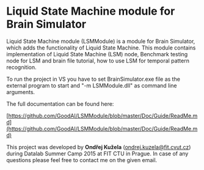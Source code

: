 # Liquid State Machine module for Brain Simulator
Liquid State Machine module (LSMModule) is a module for Brain Simulator, which adds the functionality of Liquid State Machine. This module contains implementation of Liquid State Machine (LSM) node, Benchmark testing node for LSM and brain file tutorial, how to use LSM for temporal pattern recognition.

To run the project in VS you have to set BrainSimulator.exe file as the external program to start and "-m LSMModule.dll" as command line arguments.

The full documentation can be found here:

[https://github.com/GoodAI/LSMModule/blob/master/Doc/Guide/ReadMe.md](https://github.com/GoodAI/LSMModule/blob/master/Doc/Guide/ReadMe.md)

This project was developed by **Ondřej Kužela** (ondrej.kuzela@fit.cvut.cz) during Datalab Summer Camp 2015 at FIT CTU in Prague. In case of any questions please feel free to contact me on the given email.
